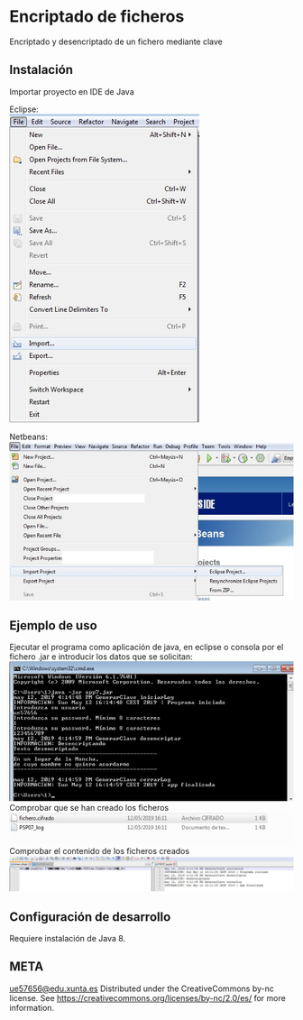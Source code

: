 # Encriptado de ficheros
Encriptado y desencriptado de un fichero mediante clave

## Instalación 
Importar proyecto en IDE de Java

Eclipse:  
![ImportaciónEclipse](../doc/1.jpg)

Netbeans:  
![ImportaciónNetbeans](../doc/2.jpg)


## Ejemplo de uso   
Ejecutar el programa como aplicación de java, en eclipse o consola  por el fichero .jar e introducir los datos que se solicitan:   
![Execute](../doc/3.jpg)  
Comprobar que se han creado los ficheros  
![Ficheros creados](../doc/4.jpg)   
Comprobar el contenido de los ficheros creados
![Comprobación contenido ficheros](../doc/5.jpg)  

## Configuración de desarrollo
Requiere instalación de Java 8. 

## META
ue57656@edu.xunta.es
Distributed under the CreativeCommons by-nc license. See https://creativecommons.org/licenses/by-nc/2.0/es/  for more information.
